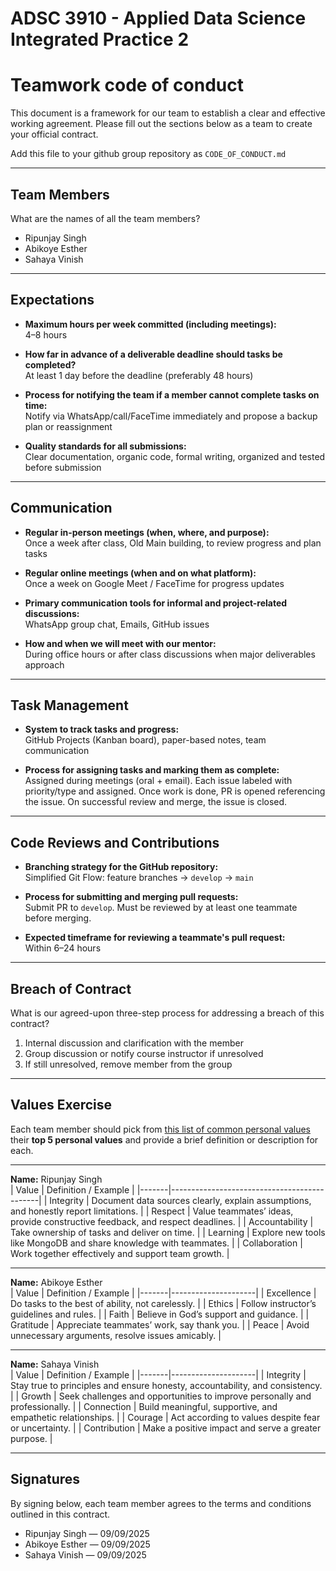 # ADSC 3910 - Applied Data Science Integrated Practice 2
# Teamwork code of conduct

This document is a framework for our team to establish a clear and effective working agreement. Please fill out the sections below as a team to create your official contract.

Add this file to your github group repository as `CODE_OF_CONDUCT.md`

---

## Team Members
What are the names of all the team members?

- Ripunjay Singh  
- Abikoye Esther  
- Sahaya Vinish  

---

## Expectations
- **Maximum hours per week committed (including meetings):**  
  4–8 hours  

- **How far in advance of a deliverable deadline should tasks be completed?**  
  At least 1 day before the deadline (preferably 48 hours)  

- **Process for notifying the team if a member cannot complete tasks on time:**  
  Notify via WhatsApp/call/FaceTime immediately and propose a backup plan or reassignment  

- **Quality standards for all submissions:**  
  Clear documentation, organic code, formal writing, organized and tested before submission  

---

## Communication
- **Regular in-person meetings (when, where, and purpose):**  
  Once a week after class, Old Main building, to review progress and plan tasks  

- **Regular online meetings (when and on what platform):**  
  Once a week on Google Meet / FaceTime for progress updates  

- **Primary communication tools for informal and project-related discussions:**  
  WhatsApp group chat, Emails, GitHub issues  

- **How and when we will meet with our mentor:**  
  During office hours or after class discussions when major deliverables approach  

---

## Task Management
- **System to track tasks and progress:**  
  GitHub Projects (Kanban board), paper-based notes, team communication  

- **Process for assigning tasks and marking them as complete:**  
  Assigned during meetings (oral + email). Each issue labeled with priority/type and assigned. Once work is done, PR is opened referencing the issue. On successful review and merge, the issue is closed.  

---

## Code Reviews and Contributions
- **Branching strategy for the GitHub repository:**  
  Simplified Git Flow: feature branches → `develop` → `main`  

- **Process for submitting and merging pull requests:**  
  Submit PR to `develop`. Must be reviewed by at least one teammate before merging.  

- **Expected timeframe for reviewing a teammate's pull request:**  
  Within 6–24 hours  

---

## Breach of Contract
What is our agreed-upon three-step process for addressing a breach of this contract?

1. Internal discussion and clarification with the member  
2. Group discussion or notify course instructor if unresolved  
3. If still unresolved, remove member from the group  

---

## Values Exercise
Each team member should pick from [this list of common personal values](https://brenebrown.com/resources/dare-to-lead-list-of-values/) their **top 5 personal values** and provide a brief definition or description for each.  

---

**Name:** Ripunjay Singh  
| Value | Definition / Example |
|-------|---------------------------------------------|
| Integrity | Document data sources clearly, explain assumptions, and honestly report limitations. |
| Respect | Value teammates’ ideas, provide constructive feedback, and respect deadlines. |
| Accountability | Take ownership of tasks and deliver on time. |
| Learning | Explore new tools like MongoDB and share knowledge with teammates. |
| Collaboration | Work together effectively and support team growth. |

---

**Name:** Abikoye Esther  
| Value | Definition / Example |
|-------|---------------------|
| Excellence | Do tasks to the best of ability, not carelessly. |
| Ethics | Follow instructor’s guidelines and rules. |
| Faith | Believe in God’s support and guidance. |
| Gratitude | Appreciate teammates’ work, say thank you. |
| Peace | Avoid unnecessary arguments, resolve issues amicably. |

---

**Name:** Sahaya Vinish  
| Value | Definition / Example |
|-------|---------------------|
| Integrity | Stay true to principles and ensure honesty, accountability, and consistency. |
| Growth | Seek challenges and opportunities to improve personally and professionally. |
| Connection | Build meaningful, supportive, and empathetic relationships. |
| Courage | Act according to values despite fear or uncertainty. |
| Contribution | Make a positive impact and serve a greater purpose. |

---

## Signatures
By signing below, each team member agrees to the terms and conditions outlined in this contract.

- Ripunjay Singh — 09/09/2025  
- Abikoye Esther — 09/09/2025  
- Sahaya Vinish  — 09/09/2025  
